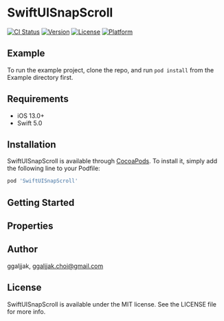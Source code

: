 # SwiftUISnapScroll

[![CI Status](https://img.shields.io/travis/ggaljjak/SwiftUISnapScroll.svg?style=flat)](https://travis-ci.org/ggaljjak/SwiftUISnapScroll)
[![Version](https://img.shields.io/cocoapods/v/SwiftUISnapScroll.svg?style=flat)](https://cocoapods.org/pods/SwiftUISnapScroll)
[![License](https://img.shields.io/cocoapods/l/SwiftUISnapScroll.svg?style=flat)](https://cocoapods.org/pods/SwiftUISnapScroll)
[![Platform](https://img.shields.io/cocoapods/p/SwiftUISnapScroll.svg?style=flat)](https://cocoapods.org/pods/SwiftUISnapScroll)

## Example

To run the example project, clone the repo, and run `pod install` from the Example directory first.

## Requirements

- iOS 13.0+
- Swift 5.0

## Installation

SwiftUISnapScroll is available through [CocoaPods](https://cocoapods.org). To install
it, simply add the following line to your Podfile:

```ruby
pod 'SwiftUISnapScroll'
```

## Getting Started

## Properties

## Author

ggaljjak, ggaljjak.choi@gmail.com

## License

SwiftUISnapScroll is available under the MIT license. See the LICENSE file for more info.
